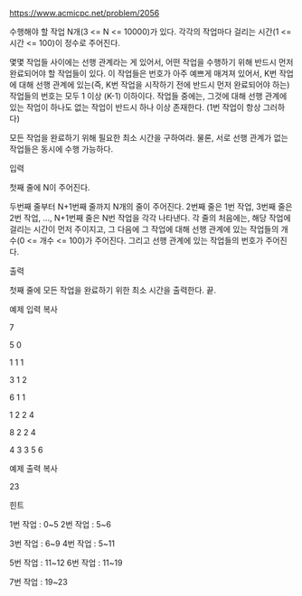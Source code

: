 https://www.acmicpc.net/problem/2056


수행해야 할 작업 N개(3 <= N <= 10000)가 있다. 각각의 작업마다 걸리는 시간(1 <= 시간 <= 100)이 정수로 주어진다.



몇몇 작업들 사이에는 선행 관계라는 게 있어서, 어떤 작업을 수행하기 위해 반드시 먼저 완료되어야 할 작업들이 있다. 이 작업들은 번호가 아주 예쁘게 매겨져 있어서, K번 작업에 대해 선행 관계에 있는(즉, K번 작업을 시작하기 전에 반드시 먼저 완료되어야 하는) 작업들의 번호는 모두 1 이상 (K-1) 이하이다. 작업들 중에는, 그것에 대해 선행 관계에 있는 작업이 하나도 없는 작업이 반드시 하나 이상 존재한다. (1번 작업이 항상 그러하다)



모든 작업을 완료하기 위해 필요한 최소 시간을 구하여라. 물론, 서로 선행 관계가 없는 작업들은 동시에 수행 가능하다.



입력

첫째 줄에 N이 주어진다.



두번째 줄부터 N+1번째 줄까지 N개의 줄이 주어진다. 2번째 줄은 1번 작업, 3번째 줄은 2번 작업, ..., N+1번째 줄은 N번 작업을 각각 나타낸다. 각 줄의 처음에는, 해당 작업에 걸리는 시간이 먼저 주이지고, 그 다음에 그 작업에 대해 선행 관계에 있는 작업들의 개수(0 <= 개수 <= 100)가 주어진다. 그리고 선행 관계에 있는 작업들의 번호가 주어진다.



출력

첫째 줄에 모든 작업을 완료하기 위한 최소 시간을 출력한다. 끝.



예제 입력  복사

7	

5 0

1 1 1

3 1 2

6 1 1

1 2 2 4

8 2 2 4

4 3 3 5 6

예제 출력  복사

23

힌트


 1번 작업 : 0~5  2번 작업 : 5~6

 3번 작업 : 6~9  4번 작업 : 5~11

 5번 작업 : 11~12 6번 작업 : 11~19

 7번 작업 : 19~23
 
 
